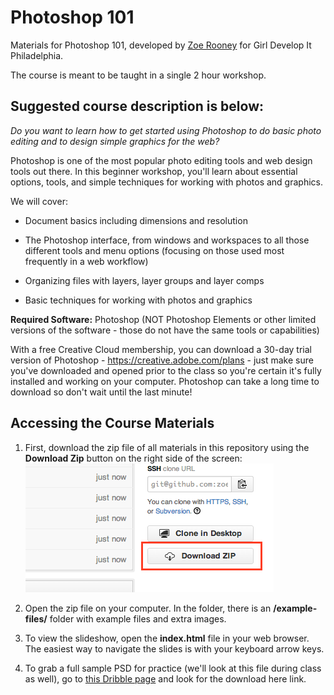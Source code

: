 Photoshop 101
======================

Materials for Photoshop 101, developed by [Zoe Rooney](http://zoerooney.com) for Girl Develop It Philadelphia.

The course is meant to be taught in a single 2 hour workshop. 

## Suggested course description is below:

_Do you want to learn how to get started using Photoshop to do basic photo editing and to design simple graphics for the web?_

Photoshop is one of the most popular photo editing tools and web design tools out there. In this beginner workshop, you'll learn about essential options, tools, and simple techniques for working with photos and graphics.

We will cover:

* Document basics including dimensions and resolution 

* The Photoshop interface, from windows and workspaces to all those different tools and menu options (focusing on those used most frequently in a web workflow)

* Organizing files with layers, layer groups and layer comps 

* Basic techniques for working with photos and graphics

**Required Software:** Photoshop (NOT Photoshop Elements or other limited versions of the software - those do not have the same tools or capabilities)

With a free Creative Cloud membership, you can download a 30-day trial version of Photoshop - https://creative.adobe.com/plans - just make sure you've downloaded and opened prior to the class so you're certain it's fully installed and working on your computer. Photoshop can take a long time to download so don't wait until the last minute!


## Accessing the Course Materials

1. First, download the zip file of all materials in this repository using the **Download Zip** button on the right side of the screen:<br>
![Download zip button](/images/download-zip.png)

2. Open the zip file on your computer. In the folder, there is an **/example-files/** folder with example files and extra images.

3. To view the slideshow, open the **index.html** file in your web browser. The easiest way to navigate the slides is with your keyboard arrow keys.

4. To grab a full sample PSD for practice (we'll look at this file during class as well), go to [this Dribble page](https://dribbble.com/shots/1794875-Freebie-PSD-Halcyon-Days-Website-PSD) and look for the download here link.